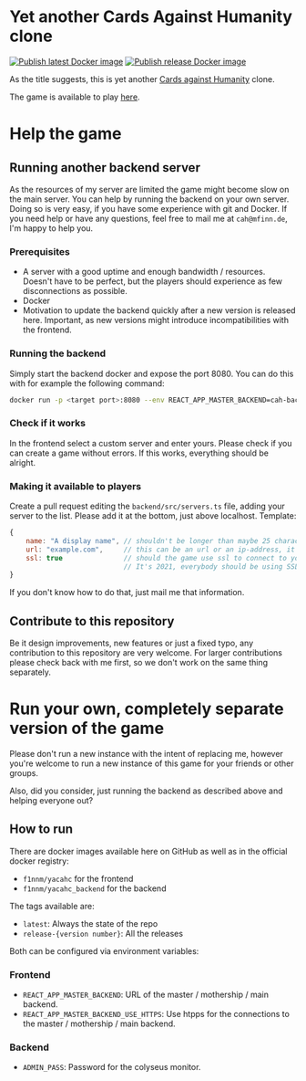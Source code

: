 # Yet another Cards Against Humanity clone

[![Publish latest Docker image](https://github.com/F1nnM/Yet-another-Cards-Against-Humanity-clone/actions/workflows/docker_push.yaml/badge.svg)](https://github.com/F1nnM/Yet-another-Cards-Against-Humanity-clone/actions/workflows/docker_push.yaml)
[![Publish release Docker image](https://github.com/F1nnM/Yet-another-Cards-Against-Humanity-clone/actions/workflows/docker_release.yaml/badge.svg)](https://github.com/F1nnM/Yet-another-Cards-Against-Humanity-clone/actions/workflows/docker_release.yaml)

As the title suggests, this is yet another [Cards against Humanity](https://cardsagainsthumanity.com/) clone.

The game is available to play [here](https://cah.mfinn.de).

# Help the game

## Running another backend server
As the resources of my server are limited the game might become slow on the main server. You can help by running the backend on your own server. 
Doing so is very easy, if you have some experience with git and Docker. 
If you need help or have any questions, feel free to mail me at `cah@mfinn.de`, I'm happy to help you.

### Prerequisites
- A server with a good uptime and enough bandwidth / resources. Doesn't have to be perfect, but the players should experience as few disconnections as possible.
- Docker
- Motivation to update the backend quickly after a new version is released here. Important, as new versions might introduce incompatibilities with the frontend.

### Running the backend

Simply start the backend docker and expose the port 8080. 
You can do this with for example the following command:

```bash
docker run -p <target port>:8080 --env REACT_APP_MASTER_BACKEND=cah-backend.mfinn.de --env REACT_APP_MASTER_BACKEND_USE_HTTPS=true f1nnm/yacahc_backend:release-<version>
```

### Check if it works
In the frontend select a custom server and enter yours. Please check if you can create a game without errors. If this works, everything should be alright.

### Making it available to players
Create a pull request editing the `backend/src/servers.ts` file, adding your server to the list. Please add it at the bottom, just above localhost.
Template:
```js
{
    name: "A display name", // shouldn't be longer than maybe 25 characters
    url: "example.com",     // this can be an url or an ip-address, it may include a port (example.com:8080)
    ssl: true               // should the game use ssl to connect to your server.
                            // It's 2021, everybody should be using SSL encryption on the web, but hey, you do you.
}
```
If you don't know how to do that, just mail me that information.

## Contribute to this repository

Be it design improvements, new features or just a fixed typo, any contribution to this repository are very welcome.
For larger contributions please check back with me first, so we don't work on the same thing separately.

# Run your own, completely separate version of the game
Please don't run a new instance with the intent of replacing me, however you're welcome to run a new instance of this game for your friends or other groups.

Also, did you consider, just running the backend as described above and helping everyone out?
## How to run

There are docker images available here on GitHub as well as in the official docker registry:
- `f1nnm/yacahc` for the frontend
- `f1nnm/yacahc_backend` for the backend

The tags available are:
- `latest`: Always the state of the repo
- `release-{version number}`: All the releases

Both can be configured via environment variables:

### Frontend
- `REACT_APP_MASTER_BACKEND`: URL of the master / mothership / main backend.
- `REACT_APP_MASTER_BACKEND_USE_HTTPS`: Use htpps for the connections to the master / mothership / main backend.

### Backend
- `ADMIN_PASS`: Password for the colyseus monitor. 
